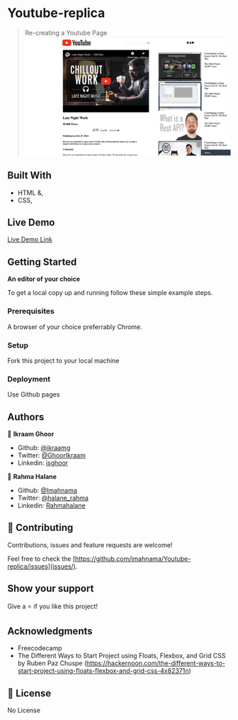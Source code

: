 # Youtube-replica

> Re-creating a Youtube Page
![screenshot](1.png)


## Built With

- HTML &,
- CSS,


## Live Demo

[Live Demo Link](https://livedemo.com)


## Getting Started

**An editor of your choice**



To get a local copy up and running follow these simple example steps.

### Prerequisites
  A browser of your choice preferrably Chrome.

### Setup
 Fork this project to your local machine

### Deployment
Use Github pages



## Authors

👤 **Ikraam Ghoor**

- Github: [@ikraamg](https://github.com/ikraamg)
- Twitter: [@GhoorIkraam](https://twitter.com/GhoorIkraam)
- Linkedin: [isghoor](https://linkedin.com/isghoor)

👤 **Rahma Halane**

- Github: [@Imahnama](https://github.com/imahnama)
- Twitter: [@halane_rahma](https://twitter.com/halane_rahma)
- Linkedin: [Rahmahalane](https://linkedin.com/Rahmahalane)

## 🤝 Contributing

Contributions, issues and feature requests are welcome!

Feel free to check the [https://github.com/imahnama/Youtube-replica/issues](issues/).

## Show your support

Give a ⭐️ if you like this project!

## Acknowledgments

- Freecodecamp
- The Different Ways to Start Project using Floats, Flexbox, and Grid CSS by Ruben Paz Chuspe (https://hackernoon.com/the-different-ways-to-start-project-using-floats-flexbox-and-grid-css-4x82371n)

## 📝 License
No License
